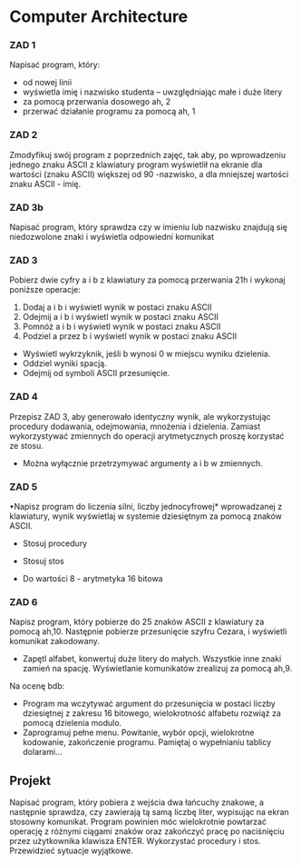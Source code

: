 # Computer Architecture

### ZAD 1
Napisać program, który:
- od nowej linii
- wyświetla imię i nazwisko studenta – uwzględniając małe i duże litery
- za pomocą przerwania dosowego ah, 2
- przerwać działanie programu za pomocą ah, 1

### ZAD 2
Zmodyfikuj swój program z poprzednich zajęć, tak aby, po wprowadzeniu jednego znaku ASCII z klawiatury program wyświetlił na ekranie dla wartości (znaku ASCII) większej od 90 -nazwisko, a dla mniejszej wartości znaku ASCII - imię.

### ZAD 3b
Napisać program, który sprawdza czy w imieniu lub nazwisku znajdują się niedozwolone znaki i wyświetla odpowiedni komunikat

### ZAD 3
Pobierz dwie cyfry a i b z klawiatury za pomocą przerwania 21h
i wykonaj poniższe operacje:

1. Dodaj a i b   i wyświetl wynik w postaci znaku ASCII
2. Odejmij a i b   i wyświetl wynik w postaci znaku ASCII
3. Pomnóż a i b   i wyświetl wynik w postaci znaku ASCII
4. Podziel a przez b   i wyświetl wynik w postaci znaku ASCII

*  Wyświetl wykrzyknik, jeśli b wynosi 0 w miejscu wyniku dzielenia.
*  Oddziel wyniki spacją.
*  Odejmij od symboli ASCII przesunięcie.

### ZAD 4
Przepisz ZAD 3, aby generowało identyczny wynik, ale wykorzystując procedury dodawania, odejmowania, mnożenia i dzielenia. Zamiast wykorzystywać zmiennych do operacji arytmetycznych proszę korzystać ze stosu.

* Można wyłącznie przetrzymywać argumenty a i b w zmiennych.

### ZAD 5

•Napisz program do liczenia silni, liczby jednocyfrowej* wprowadzanej z klawiatury, wynik wyświetlaj w systemie dziesiętnym za pomocą znaków ASCII.
* Stosuj procedury

* Stosuj stos

* Do wartości 8  - arytmetyka 16 bitowa
### ZAD 6

Napisz program, który pobierze do 25 znaków ASCII z klawiatury za pomocą ah,10. Następnie pobierze przesunięcie szyfru Cezara, i wyświetli komunikat zakodowany.

* Zapętl alfabet, konwertuj duże litery do małych. Wszystkie inne znaki zamień na spację. Wyświetlanie komunikatów zrealizuj za pomocą ah,9.

Na ocenę bdb:

*  Program ma wczytywać argument do przesunięcia w postaci liczby dziesiętnej z zakresu 16 bitowego, wielokrotność alfabetu rozwiąż za pomocą dzielenia modulo.
*  Zaprogramuj pełne menu. Powitanie, wybór opcji, wielokrotne kodowanie, zakończenie programu. Pamiętaj o wypełnianiu tablicy dolarami…

## Projekt
Napisać program, który pobiera z wejścia dwa łańcuchy znakowe, a następnie sprawdza, czy zawierają tą samą liczbę liter, wypisując na ekran stosowny komunikat. Program powinien móc wielokrotnie powtarzać operację z różnymi ciągami znaków oraz zakończyć pracę po naciśnięciu przez użytkownika klawisza ENTER. Wykorzystać procedury i stos. Przewidzieć sytuacje wyjątkowe.
